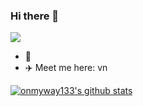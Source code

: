 ### Hi there 👋
![](https://upload.wikimedia.org/wikipedia/commons/thumb/3/38/Baonam.jpg/505px-Baonam.jpg)
- 🔭 
- ✈️ Meet me here: vn

[![onmyway133's github stats](https://github-readme-stats.vercel.app/api?username=annhan)](https://github.com/annhan)
